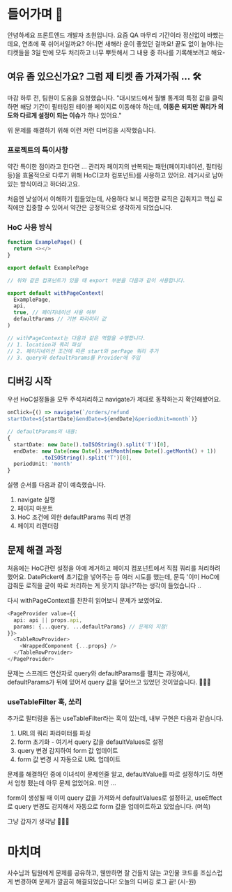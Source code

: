 # 들어가며 🥤

안녕하세요 프론트엔드 개발자 초원입니다.
요즘 QA 마무리 기간이라 정신없이 바빴는데요,
연초에 푹 쉬어서일까요? 아니면 새해라 운이 좋았던 걸까요!
끝도 없이 늘어나는 티켓들을 3일 만에 모두 처리하고 너무 뿌듯해서
그 내용 중 하나를 기록해보려고 해요-


## 여유 좀 있으신가요? 그럼 제 티켓 좀 가져가줘 … 🛠️

마감 하루 전, 팀원이 도움을 요청했습니다.
"대시보드에서 월별 통계의 특정 값을 클릭하면 해당 기간이 필터링된 테이블 페이지로 이동해야 하는데, **이동은 되지만 쿼리가 의도와 다르게 설정이 되는 이슈**가 하나 있어요."

위 문제를 해결하기 위해 이런 저런 디버깅을 시작했습니다.

### 프로젝트의 특이사항

약간 특이한 점이라고 한다면 ...
관리자 페이지의 반복되는 패턴(페이지네이션, 필터링 등)을 효율적으로 다루기 위해 HoC(고차 컴포넌트)를 사용하고 있어요. 레거시로 남아있는 방식이라고 하더라고요.

처음엔 낯설어서 이해하기 힘들었는데, 
사용하다 보니 복잡한 로직은 감춰지고 핵심 로직에만 집중할 수 있어서 약간은 긍정적으로 생각하게 되었습니다.

### HoC 사용 방식

```ts
function ExamplePage() {
  return <></>
}

export default ExamplePage

// 위와 같은 컴포넌트가 있을 때 export 부분을 다음과 같이 사용합니다.

export default withPageContext(
  ExamplePage,
  api,
  true, // 페이지네이션 사용 여부
  defaultParams // 기본 파라미터 값
)

// withPageContext는 다음과 같은 역할을 수행합니다.
// 1. location과 쿼리 파싱
// 2. 페이지네이션 조건에 따른 start와 perPage 쿼리 추가
// 3. query와 defaultParams를 Provider에 주입
```

## 디버깅 시작

우선 HoC설정들을 모두 주석처리하고 navigate가 제대로 동작하는지 확인해봤어요.

```ts
onClick={() => navigate(`/orders/refund
startDate=${startDate}&endDate=${endDate}&periodUnit=month`)}

// defaultParams의 내용:
{
  startDate: new Date().toISOString().split('T')[0],
  endDate: new Date(new Date().setMonth(new Date().getMonth() + 1))
           .toISOString().split('T')[0],
  periodUnit: 'month'
}
```

실행 순서를 다음과 같이 예측했습니다.

1. navigate 실행
2. 페이지 마운트
3. HoC 조건에 의한 defaultParams 쿼리 변경
4. 페이지 리렌더링

## 문제 해결 과정
처음에는 HoC관련 설정을 아예 제거하고 페이지 컴포넌트에서 직접 쿼리를 처리하려 했어요. 
DatePicker에 초기값을 넣어주는 등 여러 시도를 했는데, 
문득 '이미 HoC에 감춰둔 로직을 굳이 따로 처리하는 게 웃기지 않나?'하는 생각이 들었습니다 ..

다시 withPageContext를 찬찬히 읽어보니 문제가 보였어요.

```ts
<PageProvider value={{
  api: api || props.api,
  params: {...query, ...defaultParams} // 문제의 지점!
}}>
  <TableRowProvider>
    <WrappedComponent {...props} />
  </TableRowProvider>
</PageProvider>
```

문제는 스프레드 연산자로 query와 defaultParams를 펼치는 과정에서, 
defaultParams가 뒤에 있어서 query 값을 덮어쓰고 있었던 것이었습니다. 🤦🏻‍♀️


### useTableFilter 훅, 쏘리

추가로 필터링을 돕는 useTableFilter라는 훅이 있는데, 내부 구현은 다음과 같습니다.

 1. URL의 쿼리 파라미터를 파싱
 2. form 초기화 - 여기서 query 값을 defaultValues로 설정
 3. query 변경 감지하여 form 값 업데이트
 4. form 값 변경 시 자동으로 URL 업데이트
 
문제를 해결하던 중에 이녀석이 문제인줄 알고, 
defaultValue를 따로 설정하기도 하면서 엄청 팼는데 아무 문제 없었어요. 미안 ...   

form이 생성될 때 이미 query 값을 가져와서 defaultValues로 설정하고, 
useEffect로 query 변경도 감지해서 자동으로 form 값을 업데이트하고 있었습니다. (머쓱)

그냥 갑자기 생각남 🤷🏻‍♀️

# 마치며

사수님과 팀원에게 문제를 공유하고,
웬만하면 잘 건들지 않는 고인물 코드를 조심스럽게 변경하여 
문제가 깔끔히 해결되었습니다! 오늘의 디버깅 로그 끝!
(시-원)